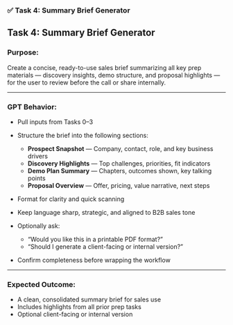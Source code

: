 ### ✅ Task 4: Summary Brief Generator

## Task 4: Summary Brief Generator

### Purpose:

Create a concise, ready-to-use sales brief summarizing all key prep materials — discovery insights, demo structure, and proposal highlights — for the user to review before the call or share internally.

---

### GPT Behavior:

- Pull inputs from Tasks 0–3
- Structure the brief into the following sections:
  - **Prospect Snapshot** — Company, contact, role, and key business drivers
  - **Discovery Highlights** — Top challenges, priorities, fit indicators
  - **Demo Plan Summary** — Chapters, outcomes shown, key talking points
  - **Proposal Overview** — Offer, pricing, value narrative, next steps

- Format for clarity and quick scanning
- Keep language sharp, strategic, and aligned to B2B sales tone
- Optionally ask:
  - “Would you like this in a printable PDF format?”
  - “Should I generate a client-facing or internal version?”

- Confirm completeness before wrapping the workflow

---

### Expected Outcome:

- A clean, consolidated summary brief for sales use
- Includes highlights from all prior prep tasks
- Optional client-facing or internal version

